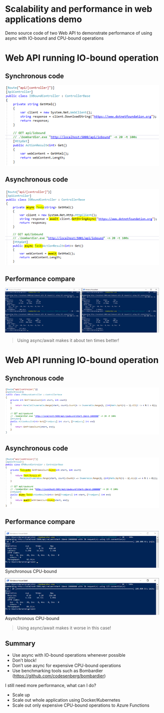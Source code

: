 # Scalability and performance in web applications demo
Demo source code of two Web API to demonstrate performance of using async with IO-bound and CPU-bound operations

# Web API running IO-bound operation

## Synchronous code
![](slides/02-AsyncWebAPI-IO-bound-CodeSync.PNG)

## Asynchronous code
![](slides/03-AsyncWebAPI-IO-bound-Code.PNG)

## Performance compare
![](slides/01-AsyncWebAPI-IO-bound-Compare.PNG)

> Using async/await makes it about ten times better!

# Web API running IO-bound operation

## Synchronous code
![](slides/05-SyncCode-CPU-bound.PNG)

## Asynchronous code
![](slides/06-AsyncCode-CPU-bound.PNG)

## Performance compare
![](slides/04a-AsyncWebAPI-CPU-bound-Compare.PNG)
Synchronous CPU-bound

![](slides/04b-AsyncWebAPI-CPU-bound-Compare.PNG)
Asynchronous CPU-bound

> Using async/await makes it worse in this case!

## Summary

* Use async with IO-bound operations whenever possible
* Don’t block!
* Don’t use async for expensive CPU-bound operations
* Use benchmarking tools such as Bombardier (https://github.com/codesenberg/bombardier)

I still need more performance, what can I do?
* Scale up
* Scale out whole application using Docker/Kubernetes
* Scale out only expensive CPU-bound operations to Azure Functions
